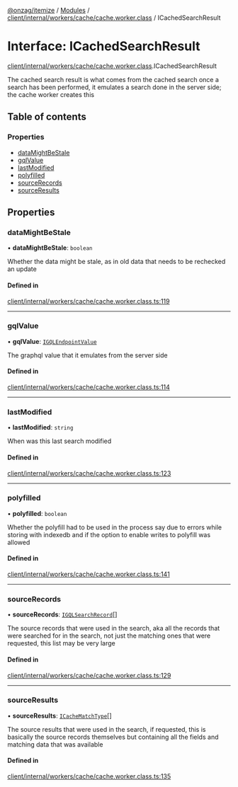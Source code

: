 [@onzag/itemize](../README.md) / [Modules](../modules.md) / [client/internal/workers/cache/cache.worker.class](../modules/client_internal_workers_cache_cache_worker_class.md) / ICachedSearchResult

# Interface: ICachedSearchResult

[client/internal/workers/cache/cache.worker.class](../modules/client_internal_workers_cache_cache_worker_class.md).ICachedSearchResult

The cached search result is what comes from the cached search
once a search has been performed, it emulates a search done
in the server side; the cache worker creates this

## Table of contents

### Properties

- [dataMightBeStale](client_internal_workers_cache_cache_worker_class.ICachedSearchResult.md#datamightbestale)
- [gqlValue](client_internal_workers_cache_cache_worker_class.ICachedSearchResult.md#gqlvalue)
- [lastModified](client_internal_workers_cache_cache_worker_class.ICachedSearchResult.md#lastmodified)
- [polyfilled](client_internal_workers_cache_cache_worker_class.ICachedSearchResult.md#polyfilled)
- [sourceRecords](client_internal_workers_cache_cache_worker_class.ICachedSearchResult.md#sourcerecords)
- [sourceResults](client_internal_workers_cache_cache_worker_class.ICachedSearchResult.md#sourceresults)

## Properties

### dataMightBeStale

• **dataMightBeStale**: `boolean`

Whether the data might be stale, as in old data that needs
to be rechecked an update

#### Defined in

[client/internal/workers/cache/cache.worker.class.ts:119](https://github.com/onzag/itemize/blob/a24376ed/client/internal/workers/cache/cache.worker.class.ts#L119)

___

### gqlValue

• **gqlValue**: [`IGQLEndpointValue`](gql_querier.IGQLEndpointValue.md)

The graphql value that it emulates from the server side

#### Defined in

[client/internal/workers/cache/cache.worker.class.ts:114](https://github.com/onzag/itemize/blob/a24376ed/client/internal/workers/cache/cache.worker.class.ts#L114)

___

### lastModified

• **lastModified**: `string`

When was this last search modified

#### Defined in

[client/internal/workers/cache/cache.worker.class.ts:123](https://github.com/onzag/itemize/blob/a24376ed/client/internal/workers/cache/cache.worker.class.ts#L123)

___

### polyfilled

• **polyfilled**: `boolean`

Whether the polyfill had to be used in the process say due to errors
while storing with indexedb and if the option to enable writes
to polyfill was allowed

#### Defined in

[client/internal/workers/cache/cache.worker.class.ts:141](https://github.com/onzag/itemize/blob/a24376ed/client/internal/workers/cache/cache.worker.class.ts#L141)

___

### sourceRecords

• **sourceRecords**: [`IGQLSearchRecord`](gql_querier.IGQLSearchRecord.md)[]

The source records that were used in the search, aka all the records that
were searched for in the search, not just the matching ones that were
requested, this list may be very large

#### Defined in

[client/internal/workers/cache/cache.worker.class.ts:129](https://github.com/onzag/itemize/blob/a24376ed/client/internal/workers/cache/cache.worker.class.ts#L129)

___

### sourceResults

• **sourceResults**: [`ICacheMatchType`](client_internal_workers_cache_cache_worker_class.ICacheMatchType.md)[]

The source results that were used in the search, if requested, this
is basically the source records themselves but containing all the fields
and matching data that was available

#### Defined in

[client/internal/workers/cache/cache.worker.class.ts:135](https://github.com/onzag/itemize/blob/a24376ed/client/internal/workers/cache/cache.worker.class.ts#L135)
